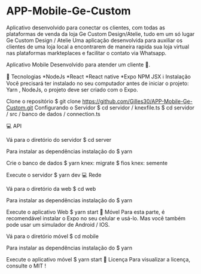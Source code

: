 # APP-Mobile-Ge-Custom
Aplicativo desenvolvido para conectar os clientes, com todas as plataformas de venda da loja Ge Custom Design/Atelie, tudo em um só lugar
Ge Custom Design / Atelie
Uma aplicação desenvolvida para auxiliar os clientes de uma loja local a encontrarem de maneira rapida sua loja virtual nas plataformas markteplaces e facilitar o contato via Whatsapp.

Aplicativo Mobile Desenvolvido para atender um cliente 🚀.

🚀 Tecnologias *NodeJs *React *React native *Expo NPM JSX ℹ️ Instalação Você precisará ter instalado no seu computador antes de iniciar o projeto: Yarn , NodeJs, o projeto deve ser criado com o Expo.

Clone o repositório
$ git clone https://github.com/Gilles30/APP-Mobile-Ge-Custom.git Configurando o Servidor $ cd servidor / knexfile.ts $ cd servidor / src / banco de dados / connection.ts

💻 API

Vá para o diretório do servidor
$ cd server

Para instalar as dependências
instalação do $ yarn

Crie o banco de dados
$ yarn knex: migrate $ fios knex: semente

Execute o servidor
$ yarn dev 💻 Rede

Vá para o diretório da web
$ cd web

Para instalar as dependências
instalação do $ yarn

Execute o aplicativo Web
$ yarn start 📱 Móvel Para esta parte, é recomendável instalar o Expo no seu celular e usá-lo. Mas você também pode usar um simulador de Android / IOS.

Vá para o diretório móvel
$ cd mobile

Para instalar as dependências
instalação do $ yarn

Execute o aplicativo móvel
$ yarn start 📝 Licença Para visualizar a licença, consulte o MIT !
